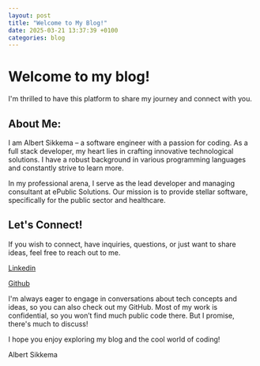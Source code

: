 ```yaml
---
layout: post
title: "Welcome to My Blog!"
date: 2025-03-21 13:37:39 +0100
categories: blog
---
```

# Welcome to my blog! 

I'm thrilled to have this platform to share my journey and connect with you.

## About Me: 

I am Albert Sikkema – a software engineer with a passion for coding. As a full stack developer, my heart lies in crafting innovative technological solutions. I have a robust background in various programming languages and constantly strive to learn more.  

In my professional arena, I serve as the lead developer and managing consultant at ePublic Solutions. Our mission is to provide stellar software, specifically for the public sector and healthcare. 

## Let's Connect! 

If you wish to connect, have inquiries, questions, or just want to share ideas, feel free to reach out to me.

[Linkedin][linkedin-albert]

[Github][github-albert]

I'm always eager to engage in conversations about tech concepts and ideas, so you can also check out my GitHub. Most of my work is confidential, so you won’t find much public code there. But I promise, there's much to discuss! 

I hope you enjoy exploring my blog and the cool world of coding! 

Albert Sikkema 

[linkedin-albert]: https://www.linkedin.com/in/albert-sikkema/
[github-albert]: https://github.com/albertsikkema
